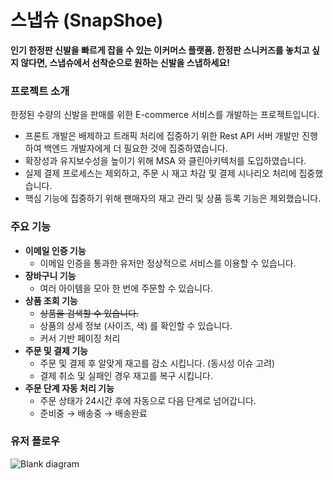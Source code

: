 # 스냅슈 (SnapShoe)

**인기 한정판 신발을 빠르게 잡을 수 있는 이커머스 플랫폼. 한정판 스니커즈를 놓치고 싶지 않다면, 스냅슈에서 선착순으로 원하는 신발을 스냅하세요!**

### 프로젝트 소개

<aside>

한정된 수량의 신발을 판매를 위한 E-commerce 서비스를 개발하는 프로젝트입니다.

- 프론트 개발은 배제하고 트래픽 처리에 집중하기 위한 Rest API 서버 개발만 진행하여 백엔드 개발자에게 더 필요한 것에 집중하였습니다.
- 확장성과 유지보수성을 높이기 위해 MSA 와 클린아키텍처를 도입하였습니다.
- 실제 결제 프로세스는 제외하고, 주문 시 재고 차감 및 결제 시나리오 처리에 집중했습니다.
- 핵심 기능에 집중하기 위해 팬매자의 재고 관리 및 상품 등록 기능은 제외했습니다.
</aside>

### 주요 기능

- **이메일 인증 기능**
    - 이메일 인증을 통과한 유저만 정상적으로 서비스를 이용할 수 있습니다.
- **장바구니 기능**
    - 여러 아이템을 모아 한 번에 주문할 수 있습니다.
- **상품 조회 기능**
    - ~~상품을 검색할 수 있습니다.~~
    - 상품의 상세 정보 (사이즈, 색) 를 확인할 수 있습니다.
    - 커서 기반 페이징 처리
- **주문 및 결제 기능**
    - 주문 및 결제 후 알맞게 재고를 감소 시킵니다. (동시성 이슈 고려)
    - 결제 취소 및 실패인 경우 재고를 복구 시킵니다.
- **주문 단계 자동 처리 기능**
    - 주문 상태가 24시간 후에 자동으로 다음 단계로 넘어갑니다.
    - 준비중 → 배송중 → 배송완료


 ### 유저 플로우
 ![Blank diagram](https://github.com/user-attachments/assets/22bb4a65-e98a-421f-929c-50301307aa4d)
